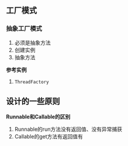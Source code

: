 ## 工厂模式

### 抽象工厂模式

1. 必须是抽象方法
2. 创建实例
3. 抽象方法

**参考实例**

1. `ThreadFactory`





## 设计的一些原则



**Runnable和Callable的区别**

1. Runnable的run方法没有返回值、没有异常捕获
2. Callable的get方法有返回值有